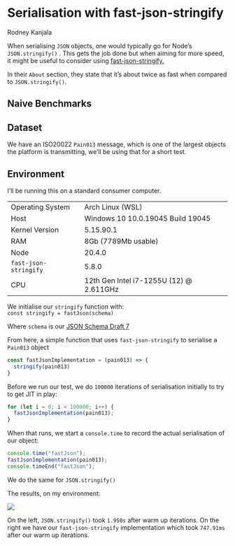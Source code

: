 # Serialisation with fast-json-stringify

Rodney Kanjala

When serialising `JSON` objects, one would typically go for Node’s `JSON.stringify()` . This gets the job done but when aiming for more speed, it might be useful to consider using [fast-json-stringify.](https://github.com/fastify/fast-json-stringify)  
  
In their `About` section, they state that it’s about twice as fast when compared to `JSON.stringify()`.

## Naive Benchmarks

## Dataset

We have an ISO20022 `Pain013` message, which is one of the largest objects the platform is transmitting, we’ll be using that for a short test.

## Environment

I’ll be running this on a standard consumer computer.

|     |     |
| --- | --- |
| Operating System | Arch Linux (WSL) |
| Host | Windows 10 10.0.19045 Build 19045 |
| Kernel Version | 5.15.90.1 |
| RAM | 8Gb (7789Mb usable) |
| Node | 20.4.0 |
| `fast-json-stringify` | 5.8.0 |
| CPU | 12th Gen Intel i7-1255U (12) @ 2.611GHz |

We initialise our `stringify` function with:  
`const stringify = fastJson(schema)`

Where `schema` is our [JSON Schema Draft 7](https://json-schema.org/specification-links.html#draft-7)

From here, a simple function that uses `fast-json-stringify` to serialise a `Pain013` object

```typescript
const fastJsonImplementation = (pain013) => {
  stringify(pain013)
}
```

Before we run our test, we do `100000` iterations of serialisation initially to try to get JIT in play:

```typescript
for (let i = 0; i < 100000; i++) {
  fastJsonImplementation(pain013);
}
```

When that runs, we start a `console.time` to record the actual serialisation of our object:

```typescript
console.time("fastJson");
fastJsonImplementation(pain013);
console.timeEnd("fastJson");

```

We do the same for `JSON.stringify()`

The results, on my environment:

![](../../images/at.png)

On the left, `JSON.stringify()` took `1.950s` after warm up iterations. On the right we have our `fast-json-stringify` implementation which took `747.91ms` after our warm up iterations.